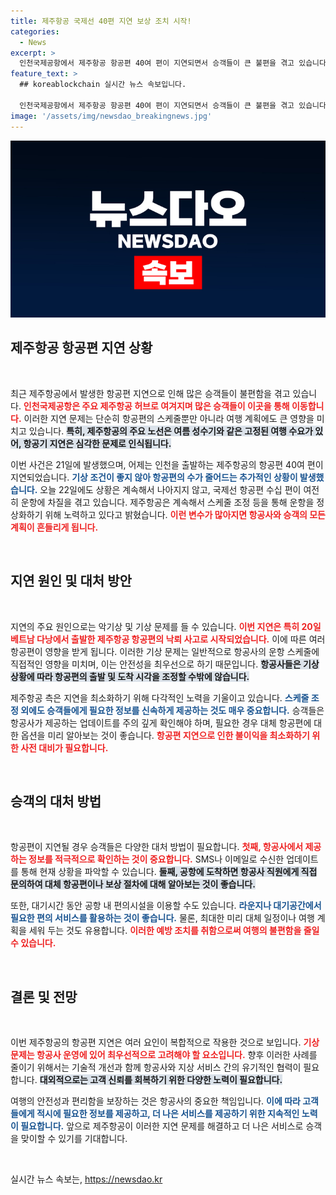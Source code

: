 ```yaml
---
title: 제주항공 국제선 40편 지연 보상 조치 시작!
categories:
  - News
excerpt: >
  인천국제공항에서 제주항공 항공편 40여 편이 지연되면서 승객들이 큰 불편을 겪고 있습니다. 잇따른 악천후와 낙뢰 사고로 오늘 오후에도 수십 편이 차질을 빚고 있어, 신속한 정상화를 위한 제주항공의 노력이 절실합니다. 클릭하여 상세한 소식을 확인하세요!
feature_text: >
  ## koreablockchain 실시간 뉴스 속보입니다.

  인천국제공항에서 제주항공 항공편 40여 편이 지연되면서 승객들이 큰 불편을 겪고 있습니다. 잇따른 악천후와 낙뢰 사고로 오늘 오후에도 수십 편이 차질을 빚고 있어, 신속한 정상화를 위한 제주항공의 노력이 절실합니다. 클릭하여 상세한 소식을 확인하세요!
image: '/assets/img/newsdao_breakingnews.jpg'
---
```


<p><img src="/assets/img/newsdao_breakingnews.jpg" alt="koreablockchain 속보" /></p>

<h2 data-ke-size="size26">제주항공 항공편 지연 상황</h2>

<p data-ke-size="size16">&nbsp;</p>

<p>최근 제주항공에서 발생한 항공편 지연으로 인해 많은 승객들이 불편함을 겪고 있습니다. <b><span style="color: #ee2323;">인천국제공항은 주요 제주항공 허브로 여겨지며 많은 승객들이 이곳을 통해 이동합니다.</span></b> 이러한 지연 문제는 단순히 항공편의 스케줄뿐만 아니라 여행 계획에도 큰 영향을 미치고 있습니다. <b><span style="background-color: #21538527;">특히, 제주항공의 주요 노선은 여름 성수기와 같은 고정된 여행 수요가 있어, 항공기 지연은 심각한 문제로 인식됩니다.</span></b> </p>

<p>이번 사건은 21일에 발생했으며, 어제는 인천을 출발하는 제주항공의 항공편 40여 편이 지연되었습니다. <b><span style="color: #1a5490;">기상 조건이 좋지 않아 항공편의 수가 줄어드는 추가적인 상황이 발생했습니다.</span></b> 오늘 22일에도 상황은 계속해서 나아지지 않고, 국제선 항공편 수십 편이 여전히 운항에 차질을 겪고 있습니다. 제주항공은 계속해서 스케줄 조정 등을 통해 운항을 정상화하기 위해 노력하고 있다고 밝혔습니다. <b><span style="color: #ee2323;">이런 변수가 많아지면 항공사와 승객의 모든 계획이 흔들리게 됩니다.</span></b> </p>

<p data-ke-size="size16">&nbsp;</p>

<h2 data-ke-size="size26">지연 원인 및 대처 방안</h2>

<p data-ke-size="size16">&nbsp;</p>

<p>지연의 주요 원인으로는 악기상 및 기상 문제를 들 수 있습니다. <b><span style="color: #ee2323;">이번 지연은 특히 20일 베트남 다낭에서 출발한 제주항공 항공편의 낙뢰 사고로 시작되었습니다.</span></b> 이에 따른 여러 항공편이 영향을 받게 됩니다. 이러한 기상 문제는 일반적으로 항공사의 운항 스케줄에 직접적인 영향을 미치며, 이는 안전성을 최우선으로 하기 때문입니다. <b><span style="background-color: #21538527;">항공사들은 기상 상황에 따라 항공편의 출발 및 도착 시각을 조정할 수밖에 않습니다.</span></b> </p>

<p>제주항공 측은 지연을 최소화하기 위해 다각적인 노력을 기울이고 있습니다. <b><span style="color: #1a5490;">스케줄 조정 외에도 승객들에게 필요한 정보를 신속하게 제공하는 것도 매우 중요합니다.</span></b> 승객들은 항공사가 제공하는 업데이트를 주의 깊게 확인해야 하며, 필요한 경우 대체 항공편에 대한 옵션을 미리 알아보는 것이 좋습니다. <b><span style="color: #ee2323;">항공편 지연으로 인한 불이익을 최소화하기 위한 사전 대비가 필요합니다.</span></b></p>

<p data-ke-size="size16">&nbsp;</p>

<h2 data-ke-size="size26">승객의 대처 방법</h2>

<p data-ke-size="size16">&nbsp;</p>

<p>항공편이 지연될 경우 승객들은 다양한 대처 방법이 필요합니다. <b><span style="color: #ee2323;">첫째, 항공사에서 제공하는 정보를 적극적으로 확인하는 것이 중요합니다.</span></b> SMS나 이메일로 수신한 업데이트를 통해 현재 상황을 파악할 수 있습니다. <b><span style="background-color: #21538527;">둘째, 공항에 도착하면 항공사 직원에게 직접 문의하여 대체 항공편이나 보상 절차에 대해 알아보는 것이 좋습니다.</span></b> </p>

<p>또한, 대기시간 동안 공항 내 편의시설을 이용할 수도 있습니다. <b><span style="color: #1a5490;">라운지나 대기공간에서 필요한 편의 서비스를 활용하는 것이 좋습니다.</span></b> 물론, 최대한 미리 대체 일정이나 여행 계획을 세워 두는 것도 유용합니다. <b><span style="color: #ee2323;">이러한 예방 조치를 취함으로써 여행의 불편함을 줄일 수 있습니다.</span></b></p>

<p data-ke-size="size16">&nbsp;</p>

<h2 data-ke-size="size26">결론 및 전망</h2>

<p data-ke-size="size16">&nbsp;</p>

<p>이번 제주항공의 항공편 지연은 여러 요인이 복합적으로 작용한 것으로 보입니다. <b><span style="color: #ee2323;">기상 문제는 항공사 운영에 있어 최우선적으로 고려해야 할 요소입니다.</span></b> 향후 이러한 사례를 줄이기 위해서는 기술적 개선과 함께 항공사와 지상 서비스 간의 유기적인 협력이 필요합니다. <b><span style="background-color: #21538527;">대외적으로는 고객 신뢰를 회복하기 위한 다양한 노력이 필요합니다.</span></b> </p>

<p>여행의 안전성과 편리함을 보장하는 것은 항공사의 중요한 책임입니다. <b><span style="color: #1a5490;">이에 따라 고객들에게 적시에 필요한 정보를 제공하고, 더 나은 서비스를 제공하기 위한 지속적인 노력이 필요합니다.</span></b> 앞으로 제주항공이 이러한 지연 문제를 해결하고 더 나은 서비스로 승객을 맞이할 수 있기를 기대합니다. </p>

<p data-ke-size="size16">&nbsp;</p>
실시간 뉴스 속보는, <a href="https://newsdao.kr" rel="dofollow">https://newsdao.kr</a>


